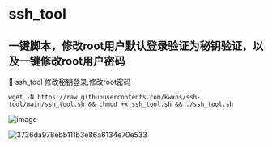 # ssh_tool
## 一键脚本，修改root用户默认登录验证为秘钥验证，以及一键修改root用户密码
🎉 ssh_tool 修改秘钥登录,修改root密码
```
wget -N https://raw.githubusercontents.com/kwxos/ssh-tool/main/ssh_tool.sh && chmod +x ssh_tool.sh && ./ssh_tool.sh
```
![image](https://github.com/user-attachments/assets/100a076e-5d4d-42de-ad71-43301debce92)

![3736da978ebb111b3e86a6134e70e533](https://github.com/user-attachments/assets/21c0878a-eb6f-4de4-8037-277b8dad4700)
